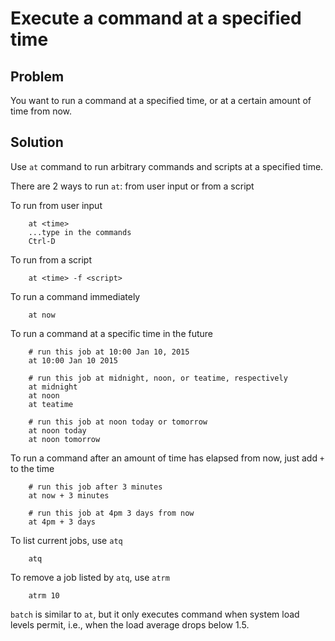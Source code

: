 # Execute a command at a specified time

## Problem
You want to run a command at a specified time, or at a certain amount of time from now.

## Solution
Use `at` command to run arbitrary commands and scripts at a specified time.

There are 2 ways to run `at`: from user input or from a script

To run from user input
```
    at <time>
    ...type in the commands
    Ctrl-D
```

To run from a script
```
    at <time> -f <script>
```

To run a command immediately
```
    at now
```

To run a command at a specific time in the future

```
    # run this job at 10:00 Jan 10, 2015
    at 10:00 Jan 10 2015

    # run this job at midnight, noon, or teatime, respectively
    at midnight
    at noon
    at teatime

    # run this job at noon today or tomorrow
    at noon today
    at noon tomorrow
```

To run a command after an amount of time has elapsed from now, just add `+` to the time

```
    # run this job after 3 minutes
    at now + 3 minutes

    # run this job at 4pm 3 days from now
    at 4pm + 3 days
```

To list current jobs, use `atq`
```
    atq
```

To remove a job listed by `atq`, use `atrm`
```
    atrm 10
```

`batch` is similar to `at`, but it only executes command when system load levels permit, i.e., when the load average drops below 1.5.
